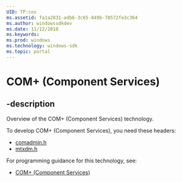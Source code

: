 ```yaml
---
UID: TP:cos
ms.assetid: fa1a2831-adb6-3c65-849b-78572fe3c364
ms.author: windowssdkdev
ms.date: 11/12/2018
ms.keywords: 
ms.prod: windows
ms.technology: windows-sdk
ms.topic: portal
---
```


# COM+ (Component Services)

## -description

Overview of the COM+ (Component Services) technology.

To develop COM+ (Component Services), you need these headers:

 * [comadmin.h](../comadmin/index.md)
 * [mtxdm.h](../mtxdm/index.md)

For programming guidance for this technology, see:
* [COM+ (Component Services)](/windows/desktop/cossdk)

